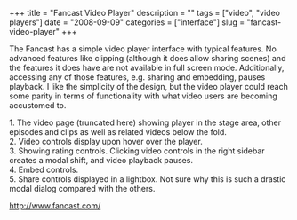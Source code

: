 +++
title = "Fancast Video Player"
description = ""
tags = ["video", "video players"]
date = "2008-09-09"
categories = ["interface"]
slug = "fancast-video-player"
+++


<p>The Fancast has a simple video player interface with typical features. No advanced features like clipping (although it does allow sharing scenes) and the features it does have are not available in full screen mode. Additionally, accessing any of those features, e.g. sharing and embedding, pauses playback. I like the simplicity of the design, but the video player could reach some parity in terms of functionality with what video users are becoming accustomed to.</p>
<div id="screens-full" class="clear"><div class="caption">1. The video page (truncated here) showing player in the stage area, other episodes and clips as well as related videos below the fold.</div><div class="fullimg clear"><a href="//konigi.com/media/interface/fancast-videoplayer-1.png" class="group" rel="group" title="1. The video page (truncated here) showing player in the stage area, other episodes and clips as wel..."><img src="//konigi.com/media/interface/fancast-videoplayer-1.png" alt="" class="img-responsive"></a></div></div><div id="screens-full" class="clear"><div class="caption">2. Video controls display upon hover over the player.</div><div class="fullimg clear"><a href="//konigi.com/media/interface/fancast-videoplayer-2.png" class="group" rel="group" title="2. Video controls display upon hover over the player."><img src="//konigi.com/media/interface/fancast-videoplayer-2.png" alt="" class="img-responsive"></a></div></div><div id="screens-full" class="clear"><div class="caption">3. Showing rating controls. Clicking video controls in the right sidebar creates a modal shift, and video playback pauses. </div><div class="fullimg clear"><a href="//konigi.com/media/interface/fancast-videoplayer-3.png" class="group" rel="group" title="3. Showing rating controls. Clicking video controls in the right sidebar creates a modal shift, and ..."><img src="//konigi.com/media/interface/fancast-videoplayer-3.png" alt="" class="img-responsive"></a></div></div><div id="screens-full" class="clear"><div class="caption">4. Embed controls.</div><div class="fullimg clear"><a href="//konigi.com/media/interface/fancast-videoplayer-4.png" class="group" rel="group" title="4. Embed controls."><img src="//konigi.com/media/interface/fancast-videoplayer-4.png" alt="" class="img-responsive"></a></div></div><div id="screens-full" class="clear"><div class="caption">5. Share controls displayed in a lightbox. Not sure why this is such a drastic modal dialog compared with the others.</div><div class="fullimg clear"><a href="//konigi.com/media/interface/fancast-videoplayer-5.png" class="group" rel="group" title="5. Share controls displayed in a lightbox. Not sure why this is such a drastic modal dialog compared..."><img src="//konigi.com/media/interface/fancast-videoplayer-5.png" alt="" class="img-responsive"></a></div></div>        
<p><a href="http://www.fancast.com/">http://www.fancast.com/</a></p>

